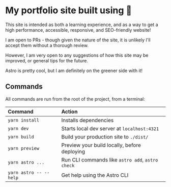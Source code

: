 # My portfolio site built using 🚀

This site is intended as both a learning experience, and as a way to get a high performance, accessible, responsive, and SEO-friendly website!

I am open to PRs - though given the nature of the site, it is unlikely I'll accept them without a thorough review.

However, I am very open to any suggestions of how this site may be improved, or general tips for the future.

Astro is pretty cool, but I am definitely on the greener side with it!

## Commands

All commands are run from the root of the project, from a terminal:

| Command                   | Action                                           |
| :------------------------ | :----------------------------------------------- |
| `yarn install`             | Installs dependencies                            |
| `yarn dev`             | Starts local dev server at `localhost:4321`      |
| `yarn build`           | Build your production site to `./dist/`          |
| `yarn preview`         | Preview your build locally, before deploying     |
| `yarn astro ...`       | Run CLI commands like `astro add`, `astro check` |
| `yarn astro -- --help` | Get help using the Astro CLI                     |
